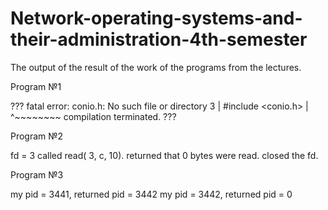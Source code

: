 # Network-operating-systems-and-their-administration-4th-semester
 
The output of the result of the work of the programs from the lectures.

Program №1

???
fatal error: conio.h: No such file or directory
3 | #include <conio.h>
| ^~~~~~~~~
compilation terminated.
???

Program №2

fd = 3
called read( 3, c, 10). returned that 0 bytes were read.
closed the fd.

Program №3

my pid = 3441, returned pid = 3442
my pid = 3442, returned pid = 0